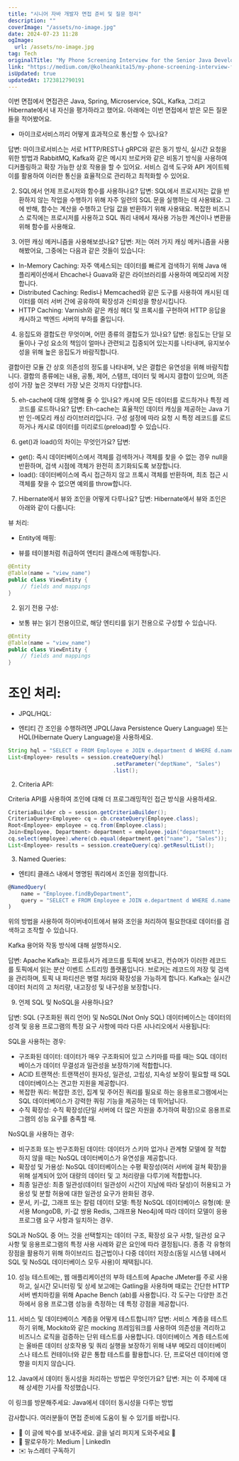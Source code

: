 ```yaml
---
title: "시니어 자바 개발자 면접 준비 및 질문 정리"
description: ""
coverImage: "/assets/no-image.jpg"
date: 2024-07-23 11:28
ogImage: 
  url: /assets/no-image.jpg
tag: Tech
originalTitle: "My Phone Screening Interview for the Senior Java Developer Position"
link: "https://medium.com/@kolheankita15/my-phone-screening-interview-for-the-senior-java-developer-position-d93813b62123"
isUpdated: true
updatedAt: 1723812790191
---
```




이번 면접에서 면접관은 Java, Spring, Microservice, SQL, Kafka, 그리고 Hibernate에서 내 자신을 평가하라고 했어요. 아래에는 이번 면접에서 받은 모든 질문들을 적어봤어요.

- 마이크로서비스끼리 어떻게 효과적으로 통신할 수 있나요?

답변: 마이크로서비스는 서로 HTTP/REST나 gRPC와 같은 동기 방식, 실시간 요청을 위한 방법과 RabbitMQ, Kafka와 같은 메시지 브로커와 같은 비동기 방식을 사용하여 디커플링하고 확장 가능한 상호 작용을 할 수 있어요. 서비스 검색 도구와 API 게이트웨이를 활용하여 이러한 통신을 효율적으로 관리하고 최적화할 수 있어요.

2. SQL에서 언제 프로시저와 함수를 사용하나요?
답변: SQL에서 프로시저는 값을 반환하지 않는 작업을 수행하기 위해 자주 일련의 SQL 문을 실행하는 데 사용돼요. 그에 반해, 함수는 계산을 수행하고 단일 값을 반환하기 위해 사용돼요. 복잡한 비즈니스 로직에는 프로시저를 사용하고 SQL 쿼리 내에서 재사용 가능한 계산이나 변환을 위해 함수를 사용해요.

<div class="content-ad"></div>

3. 어떤 캐싱 메커니즘을 사용해보셨나요?
답변: 저는 여러 가지 캐싱 메커니즘을 사용해봤어요, 그중에는 다음과 같은 것들이 있습니다:

- In-Memory Caching: 자주 액세스되는 데이터를 빠르게 검색하기 위해 Java 애플리케이션에서 Ehcache나 Guava와 같은 라이브러리를 사용하여 메모리에 저장합니다.
- Distributed Caching: Redis나 Memcached와 같은 도구를 사용하여 캐시된 데이터를 여러 서버 간에 공유하여 확장성과 신뢰성을 향상시킵니다.
- HTTP Caching: Varnish와 같은 캐싱 헤더 및 프록시를 구현하여 HTTP 응답을 캐시하고 백엔드 서버의 부하를 줄입니다.

4. 응집도와 결합도란 무엇이며, 어떤 종류의 결합도가 있나요?
답변: 응집도는 단일 모듈이나 구성 요소의 책임이 얼마나 관련되고 집중되어 있는지를 나타내며, 유지보수성을 위해 높은 응집도가 바람직합니다.

<div class="content-ad"></div>

결합이란 모듈 간 상호 의존성의 정도를 나타내며, 낮은 결합은 유연성을 위해 바람직합니다. 결합의 종류에는 내용, 공통, 제어, 스탬프, 데이터 및 메시지 결합이 있으며, 의존성이 가장 높은 것부터 가장 낮은 것까지 다양합니다.

5. eh-cache에 대해 설명해 줄 수 있나요? 캐시에 모든 데이터를 로드하거나 특정 레코드를 로드하나요?
답변: Eh-cache는 효율적인 데이터 캐싱을 제공하는 Java 기반 인-메모리 캐싱 라이브러리입니다. 구성 설정에 따라 요청 시 특정 레코드를 로드하거나 캐시로 데이터를 미리로드(preload)할 수 있습니다.

6. get()과 load()의 차이는 무엇인가요?
답변: 

- get(): 즉시 데이터베이스에서 객체를 검색하거나 객체를 찾을 수 없는 경우 null을 반환하며, 검색 시점에 객체가 완전히 초기화되도록 보장합니다.
- load(): 데이터베이스에 즉시 접근하지 않고 프록시 객체를 반환하며, 최초 접근 시 객체를 찾을 수 없으면 예외를 throw합니다.

<div class="content-ad"></div>

7. Hibernate에서 뷰와 조인을 어떻게 다루나요?
답변: Hibernate에서 뷰와 조인은 아래와 같이 다룹니다:

뷰 처리:

- Entity에 매핑:

- 뷰를 테이블처럼 취급하여 엔티티 클래스에 매핑합니다.

<div class="content-ad"></div>

```java
@Entity
@Table(name = "view_name")
public class ViewEntity {
    // fields and mappings
}
```

2. 읽기 전용 구성:

- 보통 뷰는 읽기 전용이므로, 해당 엔티티를 읽기 전용으로 구성할 수 있습니다.

```java
@Entity
@Table(name = "view_name")
public class ViewEntity {
    // fields and mappings
}
```

<div class="content-ad"></div>

# 조인 처리:

- JPQL/HQL:

- 엔티티 간 조인을 수행하려면 JPQL(Java Persistence Query Language) 또는 HQL(Hibernate Query Language)을 사용하세요.

```java
String hql = "SELECT e FROM Employee e JOIN e.department d WHERE d.name = :deptName";
List<Employee> results = session.createQuery(hql)
                                 .setParameter("deptName", "Sales")
                                 .list();
```

<div class="content-ad"></div>

2. Criteria API:

Criteria API를 사용하여 조인에 대해 더 프로그래밍적인 접근 방식을 사용하세요.

```java
CriteriaBuilder cb = session.getCriteriaBuilder();
CriteriaQuery<Employee> cq = cb.createQuery(Employee.class);
Root<Employee> employee = cq.from(Employee.class);
Join<Employee, Department> department = employee.join("department");
cq.select(employee).where(cb.equal(department.get("name"), "Sales"));
List<Employee> results = session.createQuery(cq).getResultList();
```

3. Named Queries:

<div class="content-ad"></div>

- 엔티티 클래스 내에서 명명된 쿼리에서 조인을 정의합니다.

```js
@NamedQuery(
    name = "Employee.findByDepartment",
    query = "SELECT e FROM Employee e JOIN e.department d WHERE d.name = :deptName"
)
```

위의 방법을 사용하여 하이버네이트에서 뷰와 조인을 처리하여 필요한대로 데이터를 검색하고 조작할 수 있습니다.

Kafka 용어와 작동 방식에 대해 설명하시오.

<div class="content-ad"></div>

답변: Apache Kafka는 프로듀서가 레코드를 토픽에 보내고, 컨슈머가 이러한 레코드를 토픽에서 읽는 분산 이벤트 스트리밍 플랫폼입니다. 브로커는 레코드의 저장 및 검색을 관리하며, 토픽 내 파티션은 병렬 처리와 확장성을 가능하게 합니다. Kafka는 실시간 데이터 처리의 고 처리량, 내고장성 및 내구성을 보장합니다.

9. 언제 SQL 및 NoSQL을 사용하나요?

답변: SQL (구조화된 쿼리 언어) 및 NoSQL(Not Only SQL) 데이터베이스는 데이터의 성격 및 응용 프로그램의 특정 요구 사항에 따라 다른 시나리오에서 사용됩니다:

SQL을 사용하는 경우:

<div class="content-ad"></div>

- 구조화된 데이터: 데이터가 매우 구조화되어 있고 스키마를 따를 때는 SQL 데이터베이스가 데이터 무결성과 일관성을 보장하기에 적합합니다.
- ACID 트랜잭션: 트랜잭션이 원자성, 일관성, 고립성, 지속성 보장이 필요할 때 SQL 데이터베이스는 견고한 지원을 제공합니다.
- 복잡한 쿼리: 복잡한 조인, 집계 및 주어진 쿼리를 필요로 하는 응용프로그램에서는 SQL 데이터베이스가 강력한 쿼링 기능을 제공하는 데 뛰어납니다.
- 수직 확장성: 수직 확장성(단일 서버에 더 많은 자원을 추가하여 확장)으로 응용프로그램의 성능 요구를 충족할 때.

NoSQL을 사용하는 경우:

- 비구조화 또는 반구조화된 데이터: 데이터가 스키마 없거나 관계형 모델에 잘 적합하지 않을 때는 NoSQL 데이터베이스가 유연성을 제공합니다.
- 확장성 및 가용성: NoSQL 데이터베이스는 수평 확장성(여러 서버에 걸쳐 확장)을 위해 설계되어 있어 대량의 데이터 및 고 처리량을 다루기에 적합합니다.
- 최종 일관성: 최종 일관성(데이터 일관성이 시간이 지남에 따라 달성)이 허용되고 가용성 및 분할 허용에 대한 일관성 요구가 완화된 경우.
- 문서, 키-값, 그래프 또는 칼럼 데이터 모델: 특정 NoSQL 데이터베이스 유형(예: 문서용 MongoDB, 키-값 쌍용 Redis, 그래프용 Neo4j)에 따라 데이터 모델이 응용프로그램 요구 사항과 일치하는 경우.

SQL과 NoSQL 중 어느 것을 선택할지는 데이터 구조, 확장성 요구 사항, 일관성 요구 사항 및 응용프로그램의 특정 사용 사례와 같은 요인에 따라 결정됩니다. 종종 각 유형의 장점을 활용하기 위해 하이브리드 접근법이나 다중 데이터 저장소(동일 시스템 내에서 SQL 및 NoSQL 데이터베이스 모두 사용)이 채택됩니다.

<div class="content-ad"></div>

10. 성능 테스트에는, 웹 애플리케이션의 부하 테스트에 Apache JMeter를 주로 사용하고, 실시간 모니터링 및 상세 보고에는 Gatling을 사용하며 때로는 간단한 HTTP 서버 벤치마킹을 위해 Apache Bench (ab)를 사용합니다. 각 도구는 다양한 조건 하에서 응용 프로그램 성능을 측정하는 데 특정 강점을 제공합니다.

11. 서비스 및 데이터베이스 계층을 어떻게 테스트합니까?
답변: 서비스 계층을 테스트하기 위해, Mockito와 같은 mocking 프레임워크를 사용하여 의존성을 격리하고 비즈니스 로직을 검증하는 단위 테스트를 사용합니다. 데이터베이스 계층 테스트에는 올바른 데이터 상호작용 및 쿼리 실행을 보장하기 위해 내부 메모리 데이터베이스나 테스트 컨테이너와 같은 통합 테스트를 활용합니다. 단, 프로덕션 데이터에 영향을 미치지 않습니다.

12. Java에서 데이터 동시성을 처리하는 방법은 무엇인가요?
답변: 저는 이 주제에 대해 상세한 기사를 작성했습니다.

<div class="content-ad"></div>

이 링크를 방문해주세요: Java에서 데이터 동시성을 다루는 방법

감사합니다. 여러분들이 면접 준비에 도움이 될 수 있기를 바랍니다.

- 👏 이 글에 박수를 보내주세요. 글을 널리 퍼지게 도와주세요 👏
- 🔔 팔로우하기: Medium | LinkedIn
- ✉️ 뉴스레터 구독하기
